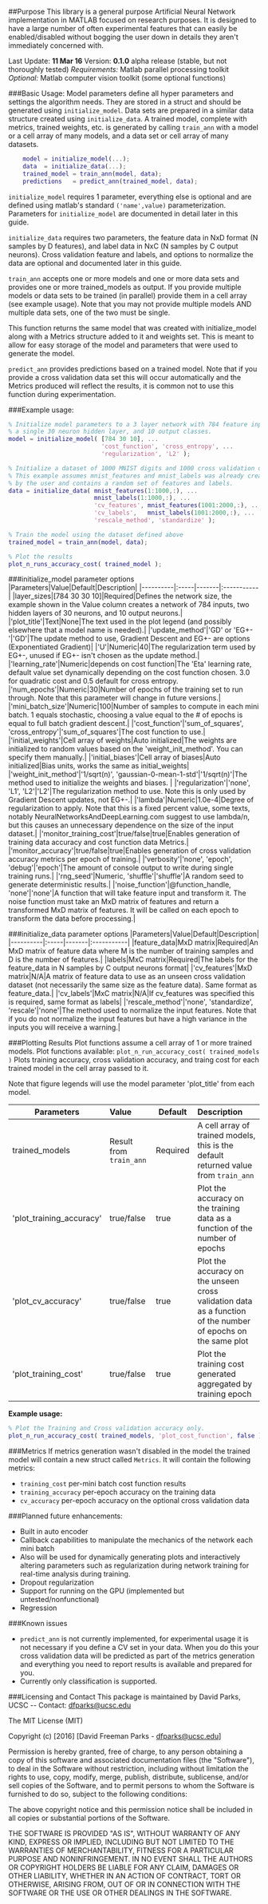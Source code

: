 
##Purpose
This library is a general purpose Artificial Neural Network implementation in MATLAB focused on research purposes. It is designed to have a large number of often experimental features that can easily be enabled/disabled without bogging the user down in details they aren't immediately concerned with.

Last Update: **11 Mar 16**
Version: **0.1.0** alpha release (stable, but not thoroughly tested)
*Requirements:* Matlab parallel processing toolkit
*Optional:* Matlab computer vision toolkit (some optional functions)

###Basic Usage:
Model parameters define all hyper parameters and settings the algorithm needs. They are stored in a struct and should be generated using `initialize_model`. Data sets are prepared in a similar data structure created using `initialize_data`. A trained model, complete with metrics, trained weights, etc. is generated by calling `train_ann` with a model or a cell array of many models, and a data set or cell array of many datasets.
```matlab
    model = initialize_model(...);
    data  = initialize_data(...);
    trained_model = train_ann(model, data);
	predictions   = predict_ann(trained_model, data);
```
`initialize_model` requires 1 parameter, everything else is optional and are defined using matlab's standard `('name',value)` parameterization. Parameters for `initialize_model` are documented in detail later in this guide.

`initialize_data` requires two parameters, the feature data in NxD format (N samples by D features), and label data in NxC (N samples by C output neurons). Cross validation feature and labels, and options to normalize the data are optional and documented later in this guide.

`train_ann` accepts one or more models and one or more data sets and provides one or more trained_models as output. If you provide multiple models or data sets to be trained (in parallel) provide them in a cell array (see example usage). Note that you may not provide multiple models AND multiple data sets, one of the two must be single.

This function returns the same model that was created with initialize_model along with a Metrics structure added to it and weights set. This is meant to allow for easy storage of the model and parameters that were used to generate the model.

`predict_ann` provides predictions based on a trained model. Note that if you provide a cross validation data set this will occur automatically and the Metrics produced will reflect the results, it is common not to use this function during experimentation.

###Example usage:
```matlab
% Initialize model parameters to a 3 layer network with 784 feature inputs, 
% a single 30 neuron hidden layer, and 10 output classes.
model = initialize_model( [784 30 10], ...
                          'cost_function', 'cross_entropy', ...
                          'regularization', 'L2' );

% Initialize a dataset of 1000 MNIST digits and 1000 cross validation digits
% This example assumes mnist_features and mnist_labels was already created
% by the user and contains a random set of features and labels.
data = initialize_data( mnist_features(1:1000,:), ...
                        mnist_labels(1:1000,:), ...
                        'cv_features', mnist_features(1001:2000,:), ...
                        'cv_labels',   mnist_labels(1001:2000,:), ...
                        'rescale_method', 'standardize' );

% Train the model using the dataset defined above
trained_model = train_ann(model, data);

% Plot the results
plot_n_runs_accuracy_cost( trained_model );
```    

###initialize_model parameter options
|Parameters|Value|Default|Description|
|----------|:-----|-------|:-----------|
|layer_sizes|[784&nbsp;30&nbsp;30&nbsp;10]|Required|Defines the network size, the example shown in the Value column creates a network of 784 inputs, two hidden layers of 30 neurons, and 10 output neurons.|
|'plot_title'|Text|None|The text used in the plot legend (and possibly elsewhere that a model name is needed).|
|'update_method'|'GD' or 'EG+-'|'GD'|The update method to use, Gradient Descent and EG+- are options (Exponentiated Gradient)|
|'U'|Numeric|40|The regularization term used by EG+-, unused if EG+- isn't chosen as the update method.|
|'learning_rate'|Numeric|depends on cost function|The 'Eta' learning rate, default value set dynamically depending on the cost function chosen. 3.0 for quadratic cost and 0.5 default for cross entropy.
|'num_epochs'|Numeric|30|Number of epochs of the training set to run through. Note that this parameter will change in future versions.|
|'mini_batch_size'|Numeric|100|Number of samples to compute in each mini batch. 1 equals stochastic, choosing a value equal to the # of epochs is equal to full batch gradient descent.|
|'cost_function'|'sum_of_squares', 'cross_entropy'|'sum_of_squares'|The cost function to use.|
|'initial_weights'|Cell array of weights|Auto initialized|The weights are initialized to random values based on the 'weight_init_method'. You can specify them manually.|
|'initial_biases'|Cell array of biases|Auto initialized|Bias units, works the same as initial_weights|
|'weight_init_method'|'1/sqrt(n)', 'gaussian-0-mean-1-std'|'1/sqrt(n)'|The method used to initialize the weights and biases. |
|'regularization'|'none', 'L1', 'L2'|'L2'|The regularization method to use. Note this is only used by Gradient Descent updates, not EG+-.|
|'lambda'|Numeric|1.0e-4|Degree of regularization to apply. Note that this is a fixed percent value, some texts, notably NeuralNetworksAndDeepLearning.com suggest to use lambda/n, but this causes an unnecessary dependence on the size of the input dataset.|
|'monitor_training_cost'|true/false|true|Enables generation of training data accuracy and cost function data Metrics.|
|'monitor_accuracy'|true/false|true|Enables generation of cross validation accuracy metrics per epoch of training.|
|'verbosity'|'none', 'epoch', 'debug'|'epoch'|The amount of console output to write during single training runs.|
|'rng_seed'|Numeric, 'shuffle'|'shuffle'|A random seed to generate deterministic results.|
|'noise_function'|@function_handle, 'none'|'none'|A function that will take feature input and transform it. The noise function must take an MxD matrix of features and return a transformed MxD matrix of features. It will be called on each epoch to transform the data before processing.|

###initialize_data parameter options
|Parameters|Value|Default|Description|
|----------|:-----|-------|:-----------|
|feature_data|MxD matrix|Required|An MxD matrix of feature data where M is the number of training samples and D is the number of features.|
|labels|MxC matrix|Required|The labels for the feature_data in N samples by C output neurons format|
|'cv_features'|MxD matrix|N/A|A matrix of feature data to use as an unseen cross validation dataset (not necessarily the same size as the feature data). Same format as feature_data.|
|'cv_labels'|MxC matrix|N/A|If cv_features was specified this is required, same format as labels|
|'rescale_method'|'none', 'standardize', 'rescale'|'none'|The method used to normalize the input features. Note that if you do not normalize the input features but have a high variance in the inputs you will receive a warning.|

###Plotting Results
Plot functions assume a cell array of 1 or more trained models. Plot functions available:
`plot_n_run_accuracy_cost( trained_models )` Plots training accuracy, cross validation accuracy, and traing cost for each trained model in the cell array passed to it.

Note that figure legends will use the model parameter 'plot_title' from each model.

|Parameters|Value|Default|Description|
|----------|:-----|-------|:-----------|
|trained_models|Result from `train_ann`|Required|A cell array of trained models, this is the default returned value from `train_ann`|
|'plot_training_accuracy'|true/false|true|Plot the accuracy on the training data as a function of the number of epochs|
|'plot_cv_accuracy'|true/false|true|Plot the accuracy on the unseen cross validation data as a function of the number of epochs on the same plot|
|'plot_training_cost'|true/false|true|Plot the training cost generated aggregated by training epoch|

**Example usage:**
```matlab
% Plot the Training and Cross validation accuracy only.
plot_n_run_accuracy_cost( trained_models, 'plot_cost_function', false );
```

###Metrics
If metrics generation wasn't disabled in the model the trained model will contain a new struct called `Metrics`. It will contain the following metrics:
 - `training_cost` per-mini batch cost function results
 - `training_accuracy` per-epoch accuracy on the training data
 - `cv_accuracy` per-epoch accuracy on the optional cross validation data

###Planned future enhancements:
 - Built in auto encoder
 - Callback capabilities to manipulate the mechanics of the network each mini batch
 - Also will be used for dynamically generating plots and interactively altering parameters such as regularization during network training for real-time analysis during training.
 - Dropout regularization
 - Support for running on the GPU (implemented but untested/nonfunctional)
 - Regression

###Known issues
 - `predict_ann` is not currently implemented, for experimental usage it is not necessary if you define a CV set in your data. When you do this your cross validation data will be predicted as part of the metrics generation and everything you need to report results is available and prepared for you.
 - Currently only classification is supported.

###Licensing and Contact
This package is maintained by David Parks, UCSC  --  Contact: dfparks@ucsc.edu

The MIT License (MIT)

Copyright (c) [2016] [David Freeman Parks - dfparks@ucsc.edu]

Permission is hereby granted, free of charge, to any person obtaining a copy
of this software and associated documentation files (the "Software"), to deal
in the Software without restriction, including without limitation the rights
to use, copy, modify, merge, publish, distribute, sublicense, and/or sell
copies of the Software, and to permit persons to whom the Software is
furnished to do so, subject to the following conditions:

The above copyright notice and this permission notice shall be included in all
copies or substantial portions of the Software.

THE SOFTWARE IS PROVIDED "AS IS", WITHOUT WARRANTY OF ANY KIND, EXPRESS OR
IMPLIED, INCLUDING BUT NOT LIMITED TO THE WARRANTIES OF MERCHANTABILITY,
FITNESS FOR A PARTICULAR PURPOSE AND NONINFRINGEMENT. IN NO EVENT SHALL THE
AUTHORS OR COPYRIGHT HOLDERS BE LIABLE FOR ANY CLAIM, DAMAGES OR OTHER
LIABILITY, WHETHER IN AN ACTION OF CONTRACT, TORT OR OTHERWISE, ARISING FROM,
OUT OF OR IN CONNECTION WITH THE SOFTWARE OR THE USE OR OTHER DEALINGS IN THE
SOFTWARE.




